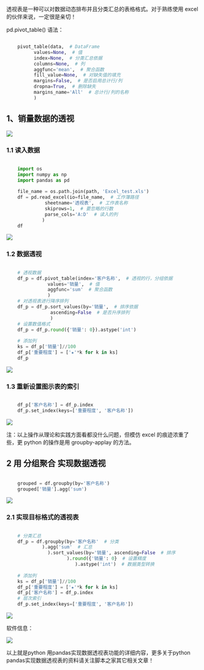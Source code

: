 透视表是一种可以对数据动态排布并且分类汇总的表格格式。对于熟练使用 excel 的伙伴来说，一定很是亲切！

pd.pivot_table() 语法：

```python

    pivot_table(data,  # DataFrame
          values=None,  # 值
          index=None,  # 分类汇总依据
          columns=None,  # 列
          aggfunc='mean',  # 聚合函数
          fill_value=None,  # 对缺失值的填充
          margins=False,  # 是否启用总计行/列
          dropna=True,  # 删除缺失
          margins_name='All'  # 总计行/列的名称
          )
```

##  1、销量数据的透视

![](https://img.jbzj.com/file_images/article/202012/20201221160357755.png?202011211647)

###  1.1 读入数据

```python

    import os
    import numpy as np
    import pandas as pd
    
    file_name = os.path.join(path, 'Excel_test.xls')
    df = pd.read_excel(io=file_name,  # 工作簿路径
              sheetname='透视表',  # 工作表名称
              skiprows=1,  # 要忽略的行数
              parse_cols='A:D'  # 读入的列
             )
    df
```

![](https://img.jbzj.com/file_images/article/202012/20201221160518372.png?2020112116526)

###  1.2 数据透视

```python

    # 透视数据
    df_p = df.pivot_table(index='客户名称',  # 透视的行，分组依据
               values='销量',  # 值
               aggfunc='sum'  # 聚合函数
               )
    # 对透视表进行降序排列
    df_p = df_p.sort_values(by='销量',  # 排序依据
                ascending=False  # 是否升序排列
                )
    # 设置数值格式
    df_p = df_p.round({'销量': 0}).astype('int')
    
    # 添加列
    ks = df_p['销量']//100
    df_p['重要程度'] = ['★'*k for k in ks]
    df_p
```

![](https://img.jbzj.com/file_images/article/202012/20201221160603271.png?2020112116612)

###  1.3 重新设置图示表的索引

```python

    df_p['客户名称'] = df_p.index
    df_p.set_index(keys=['重要程度', '客户名称'])
```

![](https://img.jbzj.com/file_images/article/202012/20201221160651855.png?2020112116658)

注：以上操作从理论和实践方面看都没什么问题，但模仿 excel 的痕迹浓重了些，更 python 的操作是用 groupby-applay 的方法。

##  2 用 分组聚合 实现数据透视

```python

    grouped = df.groupby(by='客户名称')
    grouped['销量'].agg('sum')
```

![](https://img.jbzj.com/file_images/article/202012/20201221160743831.png?2020112116751)

###  2.1 实现目标格式的透视表

```python

    # 分类汇总
    df_p = df.groupby(by='客户名称'  # 分类
             ).agg('sum'  # 汇总
               ).sort_values(by='销量', ascending=False  # 排序
                      ).round({'销量': 0}  # 设置精度
                         ).astype('int')  # 数据类型转换
    
    # 添加列
    ks = df_p['销量']//100
    df_p['重要程度'] = ['★'*k for k in ks]
    df_p['客户名称'] = df_p.index
    # 层次索引
    df_p.set_index(keys=['重要程度', '客户名称'])
```

![](https://img.jbzj.com/file_images/article/202012/20201221160834390.png?2020112116843)

软件信息：

![](https://img.jbzj.com/file_images/article/202012/20201221160900971.png?2020112116941)

以上就是python 用pandas实现数据透视表功能的详细内容，更多关于python pandas实现数据透视表的资料请关注脚本之家其它相关文章！

